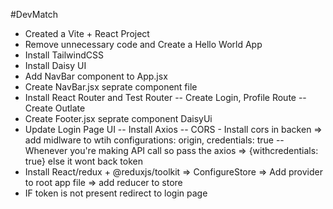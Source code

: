 #DevMatch

-   Created a Vite + React Project
-   Remove unnecessary code and Create a Hello World App
-   Install TailwindCSS
-   Install Daisy UI
-   Add NavBar component to App.jsx
-   Create NavBar.jsx seprate component file
-   Install React Router and Test Router
    -- Create Login, Profile Route
    -- Create Outlate
-   Create Footer.jsx seprate component DaisyUi
-   Update Login Page UI
    -- Install Axios
    -- CORS - Install cors in backen => add midlware to wtih configurations: origin, credentials: true
    -- Whenever you're making API call so pass the axios => {withcredentials: true} else it wont back token
-   Install React/redux + @reduxjs/toolkit => ConfigureStore => Add provider to root app file => add reducer to store
-   IF token is not present redirect to login page
